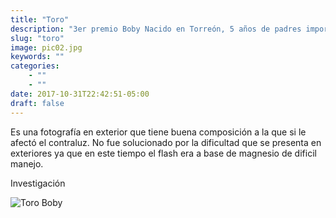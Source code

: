 ```yaml
---
title: "Toro"
description: "3er premio Boby Nacido en Torreón, 5 años de padres importados Raza Luisa. Edmundo Garza Feria del algodón Torreón Coah. 1925 "
slug: "toro"
image: pic02.jpg
keywords: ""
categories: 
    - ""
    - ""
date: 2017-10-31T22:42:51-05:00
draft: false
---
```

Es una fotografía en exterior que tiene buena composición a la que si le afectó el contraluz. No fue solucionado por la dificultad que se presenta en exteriores ya que en este tiempo el flash era a base de magnesio de dificil manejo.

Investigación 

![Toro Boby](https://claudiaguerreros.github.io/juliososa/img/pic02.jpg)
